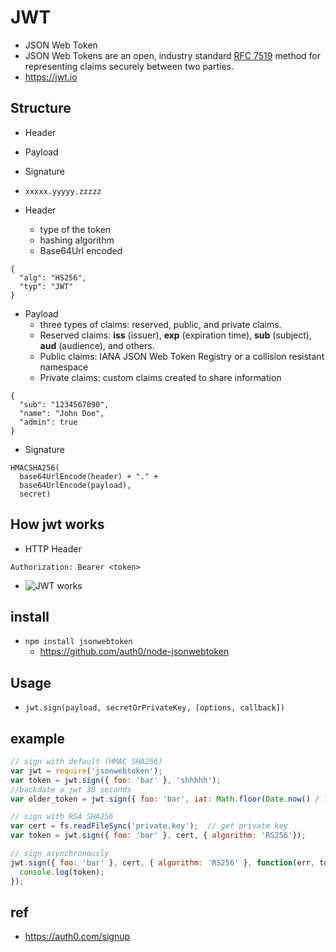 # JWT
* JSON Web Token
* JSON Web Tokens are an open, industry standard [RFC 7519](https://tools.ietf.org/html/rfc7519) method for representing claims securely between two parties.
* https://jwt.io

## Structure
* Header
* Payload
* Signature
* `xxxxx.yyyyy.zzzzz`

* Header
  * type of the token
  * hashing algorithm
  * Base64Url encoded
```
{
  "alg": "HS256",
  "typ": "JWT"
}
```

* Payload
  * three types of claims: reserved, public, and private claims.
  * Reserved claims:  **iss** (issuer), **exp** (expiration time), **sub** (subject), **aud** (audience), and others.
  * Public claims: IANA JSON Web Token Registry or a collision resistant namespace
  * Private claims: custom claims created to share information

```
{
  "sub": "1234567890",
  "name": "John Doe",
  "admin": true
}
```

* Signature
```
HMACSHA256(
  base64UrlEncode(header) + "." +
  base64UrlEncode(payload),
  secret)
```

## How jwt works
* HTTP Header
```
Authorization: Bearer <token>
```
* <img src="https://cdn.auth0.com/content/jwt/jwt-diagram.png" alt="JWT works" class="img"/>


## install
* `npm install jsonwebtoken`
  * https://github.com/auth0/node-jsonwebtoken

## Usage
* `jwt.sign(payload, secretOrPrivateKey, [options, callback])`

## example
```javascript
// sign with default (HMAC SHA256)
var jwt = require('jsonwebtoken');
var token = jwt.sign({ foo: 'bar' }, 'shhhhh');
//backdate a jwt 30 seconds
var older_token = jwt.sign({ foo: 'bar', iat: Math.floor(Date.now() / 1000) - 30 }, 'shhhhh');

// sign with RSA SHA256
var cert = fs.readFileSync('private.key');  // get private key
var token = jwt.sign({ foo: 'bar' }, cert, { algorithm: 'RS256'});

// sign asynchronously
jwt.sign({ foo: 'bar' }, cert, { algorithm: 'RS256' }, function(err, token) {
  console.log(token);
});
```

## ref
* https://auth0.com/signup
